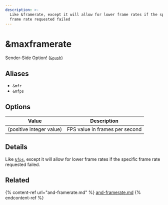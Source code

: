 ```yaml
---
description: >-
  Like &framerate, except it will allow for lower frame rates if the specific
  frame rate requested failed
---
```


# \&maxframerate

Sender-Side Option! ([`&push`](push.md))

## Aliases

* `&mfr`
* `&mfps`

## Options

| Value                    | Description                    |
| ------------------------ | ------------------------------ |
| (positive integer value) | FPS value in frames per second |

## Details

Like [`&fps`](../advanced-settings.md#framerateframe-rate), except it will allow for lower frame rates if the specific frame rate requested failed.

## Related

{% content-ref url="and-framerate.md" %}
[and-framerate.md](and-framerate.md)
{% endcontent-ref %}
